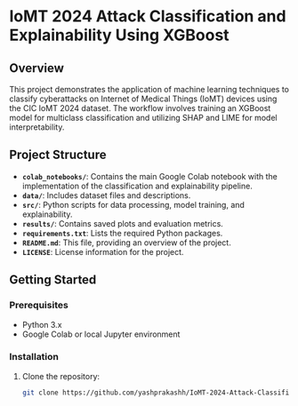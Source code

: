 # IoMT 2024 Attack Classification and Explainability Using XGBoost

## Overview
This project demonstrates the application of machine learning techniques to classify cyberattacks on Internet of Medical Things (IoMT) devices using the CIC IoMT 2024 dataset. The workflow involves training an XGBoost model for multiclass classification and utilizing SHAP and LIME for model interpretability.

## Project Structure
- **`colab_notebooks/`**: Contains the main Google Colab notebook with the implementation of the classification and explainability pipeline.
- **`data/`**: Includes dataset files and descriptions.
- **`src/`**: Python scripts for data processing, model training, and explainability.
- **`results/`**: Contains saved plots and evaluation metrics.
- **`requirements.txt`**: Lists the required Python packages.
- **`README.md`**: This file, providing an overview of the project.
- **`LICENSE`**: License information for the project.

## Getting Started

### Prerequisites
- Python 3.x
- Google Colab or local Jupyter environment

### Installation
1. Clone the repository:
   ```bash
   git clone https://github.com/yashprakashh/IoMT-2024-Attack-Classification-and-Explainability-Using-XGBoost.git
